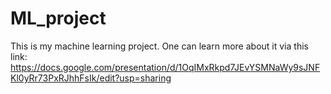 # ML_project

This is my machine learning project. One can learn more about it via this link:
https://docs.google.com/presentation/d/1OqIMxRkpd7JEvYSMNaWy9sJNFKl0yRr73PxRJhhFsIk/edit?usp=sharing
